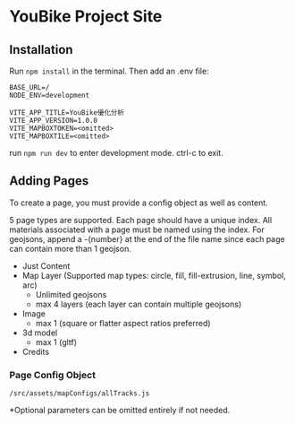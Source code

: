 # YouBike Project Site

## Installation

Run `npm install` in the terminal. Then add an .env file:

```
BASE_URL=/
NODE_ENV=development

VITE_APP_TITLE=YouBike優化分析
VITE_APP_VERSION=1.0.0
VITE_MAPBOXTOKEN=<omitted>
VITE_MAPBOXTILE=<omitted>
```

run `npm run dev` to enter development mode. ctrl-c to exit.

## Adding Pages

To create a page, you must provide a config object as well as content.

5 page types are supported. Each page should have a unique index. All materials associated with a page must be named using the index. For geojsons, append a -{number} at the end of the file name since each page can contain more than 1 geojson.

- Just Content
- Map Layer (Supported map types: circle, fill, fill-extrusion, line, symbol, arc)
  - Unlimited geojsons
  - max 4 layers (each layer can contain multiple geojsons)
- Image
  - max 1 (square or flatter aspect ratios preferred)
- 3d model
  - max 1 (gltf)
- Credits

### Page Config Object

`/src/assets/mapConfigs/allTracks.js`

*Optional parameters can be omitted entirely if not needed.
